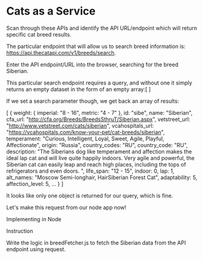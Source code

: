 # Cats as a Service

Scan through these APIs and identify the API URL/endpoint which will return specific cat breed results.

The particular endpoint that will allow us to search breed information is: https://api.thecatapi.com/v1/breeds/search.

Enter the API endpoint/URL into the browser, searching for the breed Siberian.


This particular search endpoint requires a query, and without one it simply returns an empty dataset in the form of an empty array:[ ]


If we set a search parameter though, we get back an array of results:

[
  {
    weight: {
      imperial: "8 - 16",
      metric: "4 - 7"
    },
    id: "sibe",
    name: "Siberian",
    cfa_url: "http://cfa.org/Breeds/BreedsSthruT/Siberian.aspx",
    vetstreet_url: "http://www.vetstreet.com/cats/siberian",
    vcahospitals_url: "https://vcahospitals.com/know-your-pet/cat-breeds/siberian",
    temperament: "Curious, Intelligent, Loyal, Sweet, Agile, Playful, Affectionate",
    origin: "Russia",
    country_codes: "RU",
    country_code: "RU",
    description: "The Siberians dog like temperament and affection makes the ideal lap cat and will live quite happily indoors. Very agile and powerful, the Siberian cat can easily leap and reach high places, including the tops of refrigerators and even doors. ",
    life_span: "12 - 15",
    indoor: 0,
    lap: 1,
    alt_names: "Moscow Semi-longhair, HairSiberian Forest Cat",
    adaptability: 5,
    affection_level: 5,
    ...
  }
]

It looks like only one object is returned for our query, which is fine.

Let's make this request from our node app now!

Implementing in Node

Instruction

Write the logic in breedFetcher.js to fetch the Siberian data from the API endpoint using request.